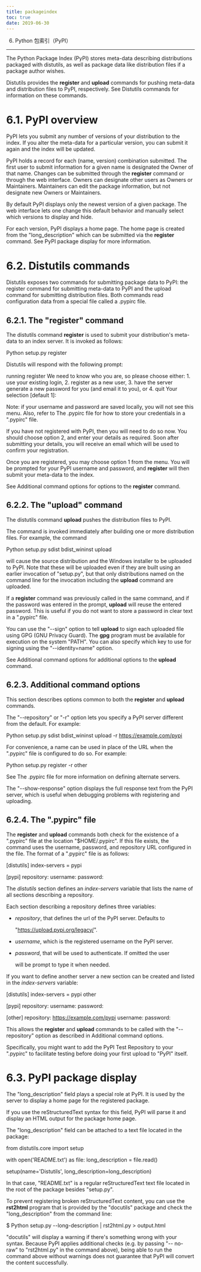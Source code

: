 ```yaml
---
title: packageindex
toc: true
date: 2019-06-30
---
```

6. Python 包索引（PyPI）
************************

The Python Package Index (PyPI) stores meta-data describing
distributions packaged with distutils, as well as package data like
distribution files if a package author wishes.

Distutils provides the **register** and **upload** commands for
pushing meta-data and distribution files to PyPI, respectively.  See
Distutils commands for information on these commands.


6.1. PyPI overview
==================

PyPI lets you submit any number of versions of your distribution to
the index. If you alter the meta-data for a particular version, you
can submit it again and the index will be updated.

PyPI holds a record for each (name, version) combination submitted.
The first user to submit information for a given name is designated
the Owner of that name.  Changes can be submitted through the
**register** command or through the web interface.  Owners can
designate other users as Owners or Maintainers.  Maintainers can edit
the package information, but not designate new Owners or Maintainers.

By default PyPI displays only the newest version of a given package.
The web interface lets one change this default behavior and manually
select which versions to display and hide.

For each version, PyPI displays a home page.  The home page is created
from the "long_description" which can be submitted via the
**register** command.  See PyPI package display for more information.


6.2. Distutils commands
=======================

Distutils exposes two commands for submitting package data to PyPI:
the register command for submitting meta-data to PyPI and the upload
command for submitting distribution files.  Both commands read
configuration data from a special file called a .pypirc file.


6.2.1. The "register" command
-----------------------------

The distutils command **register** is used to submit your
distribution's meta-data to an index server. It is invoked as follows:

   Python setup.py register

Distutils will respond with the following prompt:

   running register
   We need to know who you are, so please choose either:
       1. use your existing login,
       2. register as a new user,
       3. have the server generate a new password for you (and email it to you), or
       4. quit
   Your selection [default 1]:

Note: if your username and password are saved locally, you will not
see this menu.  Also, refer to The .pypirc file for how to store your
credentials in a ".pypirc" file.

If you have not registered with PyPI, then you will need to do so now.
You should choose option 2, and enter your details as required. Soon
after submitting your details, you will receive an email which will be
used to confirm your registration.

Once you are registered, you may choose option 1 from the menu. You
will be prompted for your PyPI username and password, and **register**
will then submit your meta-data to the index.

See Additional command options for options to the **register**
command.


6.2.2. The "upload" command
---------------------------

The distutils command **upload** pushes the distribution files to
PyPI.

The command is invoked immediately after building one or more
distribution files.  For example, the command

   Python setup.py sdist bdist_wininst upload

will cause the source distribution and the Windows installer to be
uploaded to PyPI.  Note that these will be uploaded even if they are
built using an earlier invocation of "setup.py", but that only
distributions named on the command line for the invocation including
the **upload** command are uploaded.

If a **register** command was previously called in the same command,
and if the password was entered in the prompt, **upload** will reuse
the entered password.  This is useful if you do not want to store a
password in clear text in a ".pypirc" file.

You can use the "--sign" option to tell **upload** to sign each
uploaded file using GPG (GNU Privacy Guard).  The  **gpg** program
must be available for execution on the system "PATH".  You can also
specify which key to use for signing using the "--identity=name"
option.

See Additional command options for additional options to the
**upload** command.


6.2.3. Additional command options
---------------------------------

This section describes options common to both the **register** and
**upload** commands.

The "--repository" or "-r" option lets you specify a PyPI server
different from the default.  For example:

   Python setup.py sdist bdist_wininst upload -r https://example.com/pypi

For convenience, a name can be used in place of the URL when the
".pypirc" file is configured to do so.  For example:

   Python setup.py register -r other

See The .pypirc file for more information on defining alternate
servers.

The "--show-response" option displays the full response text from the
PyPI server, which is useful when debugging problems with registering
and uploading.


6.2.4. The ".pypirc" file
-------------------------

The **register** and **upload** commands both check for the existence
of a ".pypirc" file at the location "$HOME/.pypirc". If this file
exists, the command uses the username, password, and repository URL
configured in the file.  The format of a ".pypirc" file is as follows:

   [distutils]
   index-servers =
       pypi

   [pypi]
   repository: <repository-url>
   username: <username>
   password: <password>

The *distutils* section defines an *index-servers* variable that lists
the name of all sections describing a repository.

Each section describing a repository defines three variables:

* *repository*, that defines the url of the PyPI server. Defaults to

     "https://upload.pypi.org/legacy/".

* *username*, which is the registered username on the PyPI server.

* *password*, that will be used to authenticate. If omitted the user

     will be prompt to type it when needed.

If you want to define another server a new section can be created and
listed in the *index-servers* variable:

   [distutils]
   index-servers =
       pypi
       other

   [pypi]
   repository: <repository-url>
   username: <username>
   password: <password>

   [other]
   repository: https://example.com/pypi
   username: <username>
   password: <password>

This allows the **register** and **upload** commands to be called with
the "--repository" option as described in Additional command options.

Specifically, you might want to add the PyPI Test Repository to your
".pypirc" to facilitate testing before doing your first upload to
"PyPI" itself.


6.3. PyPI package display
=========================

The "long_description" field plays a special role at PyPI. It is used
by the server to display a home page for the registered package.

If you use the reStructuredText syntax for this field, PyPI will parse
it and display an HTML output for the package home page.

The "long_description" field can be attached to a text file located in
the package:

   from distutils.core import setup

   with open('README.txt') as file:
       long_description = file.read()

   setup(name='Distutils',
         long_description=long_description)

In that case, "README.txt" is a regular reStructuredText text file
located in the root of the package besides "setup.py".

To prevent registering broken reStructuredText content, you can use
the **rst2html** program that is provided by the "docutils" package
and check the "long_description" from the command line:

   $ Python setup.py --long-description | rst2html.py > output.html

"docutils" will display a warning if there's something wrong with your
syntax.  Because PyPI applies additional checks (e.g. by passing "--
no-raw" to "rst2html.py" in the command above), being able to run the
command above without warnings does not guarantee that PyPI will
convert the content successfully.

